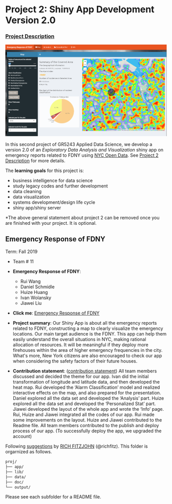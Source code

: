 # Project 2: Shiny App Development Version 2.0

### [Project Description](doc/project2_desc.md)

![screenshot](doc/screenshot1.png)

In this second project of GR5243 Applied Data Science, we develop a version 2.0 of an *Exploratory Data Analysis and Visualization* shiny app on emergency reports related to FDNY using [NYC Open Data](https://data.cityofnewyork.us/Public-Safety/Fire-Incident-Dispatch-Data/8m42-w767). See [Project 2 Description](doc/project2_desc.md) for more details.  

The **learning goals** for this project is:

- business intelligence for data science
- study legacy codes and further development
- data cleaning
- data visualization
- systems development/design life cycle
- shiny app/shiny server

*The above general statement about project 2 can be removed once you are finished with your project. It is optional.

## Emergency Response of FDNY
Term: Fall 2019

+ Team # 11
+ **Emergency Response of FDNY**:
	+ Rui Wang
	+ Daniel Schmidle
	+ Huize Huang
	+ Ivan Wolansky
	+ Jiawei Liu

+ **Click me**: [Emergency Response of FDNY](https://iaw2110.shinyapps.io/FireApp/)

+ **Project summary**: Our Shiny App is about all the emergency reports related to FDNY, constructing a map to clearly visualize the emergency locations. Our main target audience is the FDNY. This app can help them easily understand the overall situations in NYC, making rational allocation of resources. It will be meaningful if they deploy more firehouses within the area of higher emergency frequencies in the city. What's more, New York citizens are also encouraged to check our app when considering the safety factors of their future houses.

+ **Contribution statement**: ([contribution statement](doc/a_note_on_contributions.md)) All team members discussed and decided the theme for our app. Ivan did the initial transformation of longitude and latitude data, and then developed the heat map. Rui developed the ‘Alarm Classification’ model and realized interactive effects on the map, and also prepared for the presentation. Daniel explored all the data set and developed the ‘Analysis’ part. Huize explored all the data set and developed the ‘Personalized Stat’ part. Jiawei developed the layout of the whole app and wrote the ‘Info’ page. Rui, Huize and Jiawei integrated all the codes of our app. Rui made some improvements on the layout. Huize and Jiawei contributed to the Readme file. All team members contributed to the publish and deploy process of our app. (To successfully deploy the app, we upgraded the account)

Following [suggestions](http://nicercode.github.io/blog/2013-04-05-projects/) by [RICH FITZJOHN](http://nicercode.github.io/about/#Team) (@richfitz). This folder is orgarnized as follows.

```
proj/
├── app/
├── lib/
├── data/
├── doc/
└── output/
```

Please see each subfolder for a README file.

